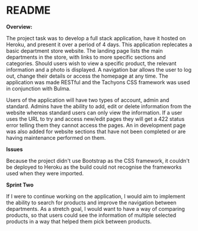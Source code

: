 # README

<b> Overview: </b>

The project task was to develop a full stack application, have it hosted on Heroku, and present it over a period of 4 days. This application replecates a basic department store website. The landing page lists the main departments in the store, with links to more specific sections and categories. Should users wish to view a specific product, the relevant information and a photo is displayed. A navigation bar allows the user to log out, change their details or access the homepage at any time. The application was made RESTful and the Tachyons CSS framework was used in conjunction with Bulma.

Users of the application will have two types of account, admin and standard. Admins have the ability to add, edit or delete information from the website whereas standard users can only view the information. If a user uses the URL to try and access new/edit pages they will get a 422 status error telling them they cannot access the pages. An in development page was also added for website sections that have not been completed or are having maintenance performed on them.

<b> Issues </b>

Because the project didn't use Bootstrap as the CSS framework, it couldn't be deployed to Heroku as the build could not recognise the frameworks used when they were imported.

<b> Sprint Two </b>

If I were to continue working on the application, I would aim to implement the ability to search for products and improve the navigation between departments. As a stretch goal, I would want to have a way of comparing products, so that users could see the information of multiple selected products in a way that helped them pick between products.
